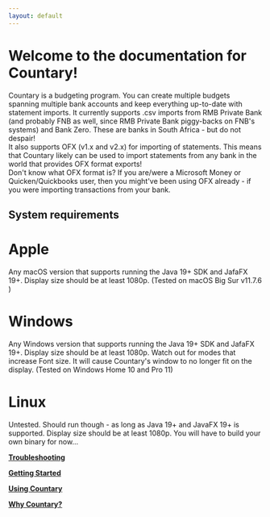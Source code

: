 ```yaml
---
layout: default
---
```


# Welcome to the documentation for Countary!
Countary is a budgeting program. You can create multiple budgets spanning
multiple bank accounts and keep everything up-to-date with statement imports.
It currently supports .csv imports from RMB Private Bank 
(and probably FNB as well, since RMB Private Bank piggy-backs on FNB's systems)
and Bank Zero. These are banks in South Africa - but do not despair!    
It also supports OFX (v1.x and v2.x) for importing of statements. This means that Countary
likely can be used to import statements from any bank in the world that provides
OFX format exports!  
Don't know what OFX format is? If you are/were a Microsoft Money or Quicken/Quickbooks
user, then you might've been using OFX already - if you were importing 
transactions from your bank.
## System requirements
# Apple
Any macOS version that supports running the Java 19+ SDK and JafaFX 19+. Display size should be at 
least 1080p. (Tested on macOS Big Sur v11.7.6 )
# Windows
Any Windows version that supports running the Java 19+ SDK and JafaFX 19+. Display size 
should be at least 1080p. Watch out for modes that increase Font size. It will cause 
Countary's window to no longer fit on the display. (Tested on Windows Home 10 and Pro 11)
# Linux
Untested. Should run though - as long as Java 19+ and JavaFX 19+ is supported. Display size should
be at least 1080p. You will have to build your own binary for now...

[**Troubleshooting**](trouble.markdown)

[**Getting Started**](getting_started.markdown)

[**Using Countary**](user_guide.markdown)

[**Why Countary?**](motivation.markdown)
